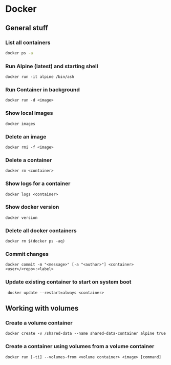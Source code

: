 # Docker

## General stuff

### List all containers

```sh
docker ps -a
```

### Run Alpine (latest) and starting shell

```shell
docker run -it alpine /bin/ash
```

### Run Container in background

```shell
docker run -d <image>
```

### Show local images

```shell
docker images
```

### Delete an image

```shell
docker rmi -f <image>
```

### Delete a container

```shell 
docker rm <container>
```

### Show logs for a container

```shell
docker logs <container>
```

### Show docker version

```shell
docker version
```

### Delete all docker containers

```shell
docker rm $(docker ps -aq)
```

### Commit changes

```shell
docker commit -m "<message>" [-a "<author>"] <container> <user>/<repo>:<label>
```

### Update existing container to start on system boot

```shell
 docker update --restart=always <container>
```

## Working with volumes

### Create a volume container

```shell
docker create -v /shared-data --name shared-data-container alpine true
```

### Create a container using volumes from a volume container

```shell
docker run [-ti] --volumes-from <volume container> <image> [command]
```
